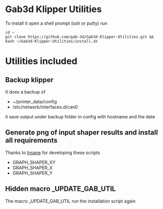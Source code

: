 # Gab3d Klipper Utilities
 
To install it open a shell prompt (ssh or putty)
run
```shell
cd ~
git clone https://github.com/gab-3d/Gab3d-Klipper-Utilities.git && bash ~/Gab3d-Klipper-Utilities/install.sh
```

# Utilities included

## Backup klipper

It does a backup of
- ~/printer_data/config
- /etc/network/interfaces.d/can0

it save output under backup folder in config with hostname and the date

## Generate png of input shaper results and install all requirements
Thanks to [Insane](https://github.com/insane78/) for developing these scripts

- GRAPH_SHAPER_XY
- GRAPH_SHAPER_X
- GRAPH_SHAPER_Y


## Hidden macro _UPDATE_GAB_UTIL
The macro _UPDATE_GAB_UTIL run the installation script again

